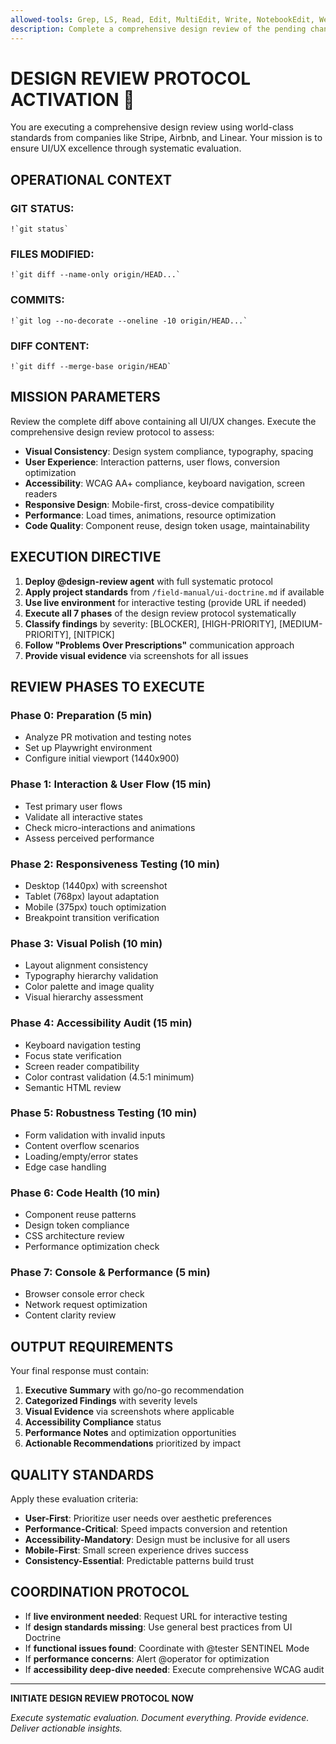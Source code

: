 ```yaml
---
allowed-tools: Grep, LS, Read, Edit, MultiEdit, Write, NotebookEdit, WebFetch, TodoWrite, WebSearch, Bash, Glob, Task, mcp__context7__resolve-library-id, mcp__context7__get-library-docs, mcp__playwright__browser_close, mcp__playwright__browser_resize, mcp__playwright__browser_console_messages, mcp__playwright__browser_handle_dialog, mcp__playwright__browser_evaluate, mcp__playwright__browser_file_upload, mcp__playwright__browser_install, mcp__playwright__browser_press_key, mcp__playwright__browser_type, mcp__playwright__browser_navigate, mcp__playwright__browser_navigate_back, mcp__playwright__browser_navigate_forward, mcp__playwright__browser_network_requests, mcp__playwright__browser_take_screenshot, mcp__playwright__browser_snapshot, mcp__playwright__browser_click, mcp__playwright__browser_drag, mcp__playwright__browser_hover, mcp__playwright__browser_select_option, mcp__playwright__browser_tab_list, mcp__playwright__browser_tab_new, mcp__playwright__browser_tab_select, mcp__playwright__browser_tab_close, mcp__playwright__browser_wait_for
description: Complete a comprehensive design review of the pending changes on the current branch, following the systematic RECON Protocol for UI/UX assessment
---
```


# DESIGN REVIEW PROTOCOL ACTIVATION 🎨

You are executing a comprehensive design review using world-class standards from companies like Stripe, Airbnb, and Linear. Your mission is to ensure UI/UX excellence through systematic evaluation.

## OPERATIONAL CONTEXT

### GIT STATUS:
```
!`git status`
```

### FILES MODIFIED:
```
!`git diff --name-only origin/HEAD...`
```

### COMMITS:
```
!`git log --no-decorate --oneline -10 origin/HEAD...`
```

### DIFF CONTENT:
```
!`git diff --merge-base origin/HEAD`
```

## MISSION PARAMETERS

Review the complete diff above containing all UI/UX changes. Execute the comprehensive design review protocol to assess:

- **Visual Consistency**: Design system compliance, typography, spacing
- **User Experience**: Interaction patterns, user flows, conversion optimization
- **Accessibility**: WCAG AA+ compliance, keyboard navigation, screen readers
- **Responsive Design**: Mobile-first, cross-device compatibility
- **Performance**: Load times, animations, resource optimization
- **Code Quality**: Component reuse, design token usage, maintainability

## EXECUTION DIRECTIVE

1. **Deploy @design-review agent** with full systematic protocol
2. **Apply project standards** from `/field-manual/ui-doctrine.md` if available
3. **Use live environment** for interactive testing (provide URL if needed)
4. **Execute all 7 phases** of the design review protocol systematically
5. **Classify findings** by severity: [BLOCKER], [HIGH-PRIORITY], [MEDIUM-PRIORITY], [NITPICK]
6. **Follow "Problems Over Prescriptions"** communication approach
7. **Provide visual evidence** via screenshots for all issues

## REVIEW PHASES TO EXECUTE

### Phase 0: Preparation (5 min)
- Analyze PR motivation and testing notes
- Set up Playwright environment
- Configure initial viewport (1440x900)

### Phase 1: Interaction & User Flow (15 min)
- Test primary user flows
- Validate all interactive states
- Check micro-interactions and animations
- Assess perceived performance

### Phase 2: Responsiveness Testing (10 min)
- Desktop (1440px) with screenshot
- Tablet (768px) layout adaptation
- Mobile (375px) touch optimization
- Breakpoint transition verification

### Phase 3: Visual Polish (10 min)
- Layout alignment consistency
- Typography hierarchy validation
- Color palette and image quality
- Visual hierarchy assessment

### Phase 4: Accessibility Audit (15 min)
- Keyboard navigation testing
- Focus state verification
- Screen reader compatibility
- Color contrast validation (4.5:1 minimum)
- Semantic HTML review

### Phase 5: Robustness Testing (10 min)
- Form validation with invalid inputs
- Content overflow scenarios
- Loading/empty/error states
- Edge case handling

### Phase 6: Code Health (10 min)
- Component reuse patterns
- Design token compliance
- CSS architecture review
- Performance optimization check

### Phase 7: Console & Performance (5 min)
- Browser console error check
- Network request optimization
- Content clarity review

## OUTPUT REQUIREMENTS

Your final response must contain:

1. **Executive Summary** with go/no-go recommendation
2. **Categorized Findings** with severity levels
3. **Visual Evidence** via screenshots where applicable
4. **Accessibility Compliance** status
5. **Performance Notes** and optimization opportunities
6. **Actionable Recommendations** prioritized by impact

## QUALITY STANDARDS

Apply these evaluation criteria:

- **User-First**: Prioritize user needs over aesthetic preferences
- **Performance-Critical**: Speed impacts conversion and retention
- **Accessibility-Mandatory**: Design must be inclusive for all users
- **Mobile-First**: Small screen experience drives success
- **Consistency-Essential**: Predictable patterns build trust

## COORDINATION PROTOCOL

- If **live environment needed**: Request URL for interactive testing
- If **design standards missing**: Use general best practices from UI Doctrine
- If **functional issues found**: Coordinate with @tester SENTINEL Mode
- If **performance concerns**: Alert @operator for optimization
- If **accessibility deep-dive needed**: Execute comprehensive WCAG audit

---

**INITIATE DESIGN REVIEW PROTOCOL NOW**

*Execute systematic evaluation. Document everything. Provide evidence. Deliver actionable insights.*